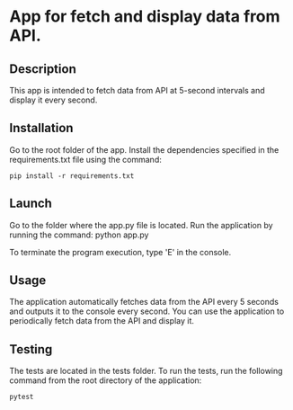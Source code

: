 # App for fetch and display data from API.

## Description
This app is intended to fetch data from API at 5-second intervals and display it every second.

## Installation
Go to the root folder of the app.
Install the dependencies specified in the requirements.txt file using the command:
```
pip install -r requirements.txt
```

## Launch
Go to the folder where the app.py file is located.
Run the application by running the command:
python app.py

To terminate the program execution, type 'E' in the console.

## Usage
The application automatically fetches data from the API every 5 seconds and outputs it to the console every second.
You can use the application to periodically fetch data from the API and display it.

## Testing
The tests are located in the tests folder. 
To run the tests, run the following command from the root directory of the application:
```
pytest
```